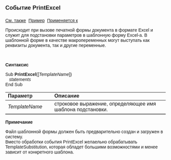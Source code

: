 ﻿<html>
<head>
<title>Системное событие PrintExcel</title>
</head>

<body>

<p><font size="4" face="Arial"><strong>Событие PrintExcel<br>
<br>
</strong></font><font face="Arial"><a href="PrintWord.html">См. также</a>&nbsp;
<u>Пример</u>&nbsp; <a href="../Defs/doc.html">Применяется к</a></font></p>

<p class="label"><font face="Arial">Происходит при вызове печатной 
формы документа в формате Excel и служит для подстановки параметров в шаблонную 
форму Excel-а. В шаблонной форме в качестве макропеременных могут выступать как 
реквизиты документа, так и другие переменные.</font></p>

<p class="label">&nbsp;</p>

<p class="label"><font face="Arial"><b>Синтаксис</b></font></p>

<p><font face="Arial">Sub <strong>PrintExcel</strong>([<em>TemplateName</em>])<br>
<em>&nbsp;&nbsp; statements</em><br>
End Sub</font></p>

<table border="1" cellPadding="5" cols="2" frame="below" rules="rows">
<TBODY>
  <tr vAlign="top">
    <td class="label" width="29%"><font face="Arial"><b>Параметр</b></font></td>
    <td class="label" width="71%"><font face="Arial"><strong>Описание</strong></font></td>
  </tr>
  <tr>
    <td width="29%"><font face="Arial"><em>TemplateName</em></font></td>
    <td width="71%"><font face="Arial">строковое выражение, 
	определяющее имя шаблона подстановки.</font></td>
  </tr>
    </table>

<p class="label"><font face="Arial"><b>Примечание</b></font></p>

<p class="label"><font face="Arial">Файл шаблонной формы должен быть 
предварительно создан и загружен в систему.<br>Вместо обработки события PrintExcel 
желаельно обрабатывать TemplateSubstitution, которая обладет большими 
возможностями и менее зависит от конкретного шаблона.</font></p>
</body>
</html>
